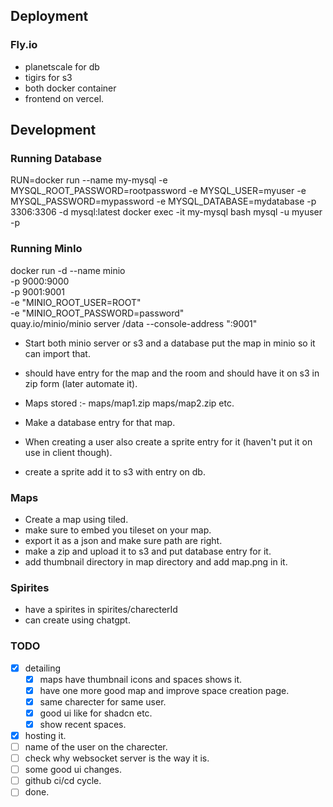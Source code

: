 ## Deployment 

### Fly.io
- planetscale for db
- tigirs for s3
- both docker container 
- frontend on vercel.

## Development

### Running Database 
RUN=docker run --name my-mysql -e MYSQL_ROOT_PASSWORD=rootpassword -e MYSQL_USER=myuser -e MYSQL_PASSWORD=mypassword -e MYSQL_DATABASE=mydatabase -p 3306:3306 -d mysql:latest 
docker exec -it my-mysql bash
mysql -u myuser -p


### Running MinIo
docker run -d --name minio \
  -p 9000:9000 \
  -p 9001:9001 \
  -e "MINIO_ROOT_USER=ROOT" \
  -e "MINIO_ROOT_PASSWORD=password" \
  quay.io/minio/minio server /data --console-address ":9001"


- Start both minio server or s3 and a database put the map in minio so it can import that.
- should have entry for the map and the room and should have it on s3 in zip form (later automate it).
- Maps stored :- maps/map1.zip maps/map2.zip etc.
- Make a database entry for that map.

- When creating a user also create a sprite entry for it (haven't put it on use in client though). 
- create a sprite add it to s3 with entry on db.

### Maps
- Create a map using tiled. 
- make sure to embed you tileset on your map.
- export it as a json and make sure path are right. 
- make a zip and upload it to s3 and put database entry for it. 
- add thumbnail directory in map directory and add map.png in it.

### Spirites
- have a spirites in spirites/charecterId
- can create using chatgpt.

### TODO
- [x] detailing
  - [x] maps have thumbnail icons and spaces shows it.
  - [x] have one more good map and improve space creation page.
  - [x] same charecter for same user. 
  - [x] good ui like for shadcn etc. 
  - [x] show recent spaces. 
- [x] hosting it. 
- [ ] name of the user on the charecter. 
- [ ] check why websocket server is the way it is. 
- [ ] some good ui changes. 
- [ ] github ci/cd cycle. 
- [ ] done. 